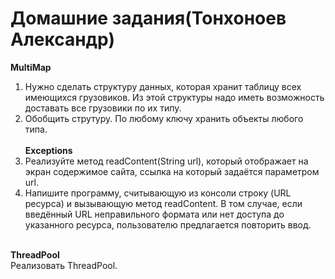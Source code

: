 # Домашние задания(Тонхоноев Александр)
<b>MultiMap</b><br>
1) Нужно сделать структуру данных, которая хранит таблицу всех имеющихся грузовиков. Из этой структуры надо иметь
возможность доставать все грузовики по их типу.<br>
2) Обобщить струтуру. По любому ключу хранить объекты любого типа.<br><br>
<b>Exceptions</b><br>
1) Реализуйте метод readContent(String url), который отображает на экран
содержимое сайта, ссылка на который задаётся параметром url.<br>
2) Напишите программу, считывающую из консоли строку (URL ресурса) и вызывающую
метод readContent. В том случае, если введённый URL неправильного формата
или нет доступа до указанного ресурса, пользователю предлагается повторить ввод.<br>
<br>
<b>ThreadPool</b><br>
Реализовать ThreadPool.
